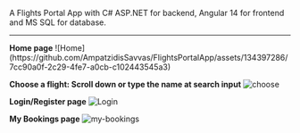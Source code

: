 A Flights Portal App with C# ASP.NET for backend, Angular 14 for frontend and MS SQL for database.
<hr>
<b>Home page</b>
![Home](https://github.com/AmpatzidisSavvas/FlightsPortalApp/assets/134397286/7cc90a0f-2c29-4fe7-a0cb-c102443545a3)

<b>Choose a flight: Scroll down or type the name at search input</b>
![choose](https://github.com/AmpatzidisSavvas/FlightsPortalApp/assets/134397286/a6373b6b-6428-4255-bac7-0d6bba12ab2c)

<b>Login/Register page</b>
![Login](https://github.com/AmpatzidisSavvas/FlightsPortalApp/assets/134397286/d7470112-7a44-4e04-b36b-797cc403ac2a)

<b>My Bookings page</b>
![my-bookings](https://github.com/AmpatzidisSavvas/FlightsPortalApp/assets/134397286/43613320-ab3c-41a7-822b-2da240832d0a)

